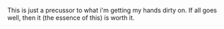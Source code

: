 This is just a precussor to what i'm getting my hands dirty on. If all goes well, then it (the essence of this) is worth it.
